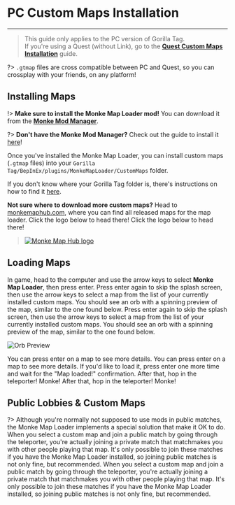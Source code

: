 # PC Custom Maps Installation
---
>
> This guide only applies to the PC version of Gorilla Tag.  
> If you're using a Quest (without Link), go to the [**Quest Custom Maps Installation**](quest-maploading) guide.

?> `.gtmap` files are cross compatible between PC and Quest, so you can crossplay with your friends, on any platform!

## Installing Maps
!> **Make sure to install the Monke Map Loader mod!** You can download it from the [**Monke Mod Manager**](pc-guide#monke-mod-manager).

?> **Don't have the Monke Mod Manager?** Check out the guide to install it [here](pc-guide#monke-mod-manager)!

Once you've installed the Monke Map Loader, you can install custom maps (`.gtmap` files) into your `Gorilla Tag/BepInEx/plugins/MonkeMapLoader/CustomMaps` folder.

If you don't know where your Gorilla Tag folder is, there's instructions on how to find it [here](pc-guide#install-folder).

**Not sure where to download more custom maps?** Head to [monkemaphub.com](https://monkemaphub.com), where you can find all released maps for the map loader. Click the logo below to head there! Click the logo below to head there!

> [![Monke Map Hub logo](../docs/files/MMHLOGO.png)](https://monkemaphub.com)

## Loading Maps
In game, head to the computer and use the arrow keys to select **Monke Map Loader**, then press enter. Press enter again to skip the splash screen, then use the arrow keys to select a map from the list of your currently installed custom maps. You should see an orb with a spinning preview of the map, similar to the one found below. Press enter again to skip the splash screen, then use the arrow keys to select a map from the list of your currently installed custom maps. You should see an orb with a spinning preview of the map, similar to the one found below.

![Orb Preview](../docs/files/orb.png)

You can press enter on a map to see more details. You can press enter on a map to see more details. If you'd like to load it, press enter one more time and wait for the "Map loaded!" confirmation. After that, hop in the teleporter! Monke! After that, hop in the teleporter! Monke!

## Public Lobbies & Custom Maps

?> Although you're normally not supposed to use mods in public matches, the Monke Map Loader implements a special solution that make it OK to do. When you select a custom map and join a public match by going through the teleporter, you're actually joining a private match that matchmakes you with other people playing that map. It's only possible to join these matches if you have the Monke Map Loader installed, so joining public matches is not only fine, but recommended. When you select a custom map and join a public match by going through the teleporter, you're actually joining a private match that matchmakes you with other people playing that map. It's only possible to join these matches if you have the Monke Map Loader installed, so joining public matches is not only fine, but recommended.